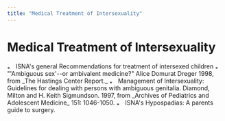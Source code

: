 ```yaml
---
title: "Medical Treatment of Intersexuality"
---
```


# Medical Treatment of Intersexuality

  


  
<img src="/img/arrow-mini.gif" width=16 height=7 alt="* ">  
ISNA's general Recommendations for treatment of intersexed children  


<img src="/img/arrow-mini.gif" width=16 height=7 alt="* ">  
"'Ambiguous sex'--or ambivalent medicine?" Alice Domurat Dreger 1998, from _The Hastings Center Report._  


<img src="/img/arrow-mini.gif" width=16 height=7 alt="* ">  
Management of Intersexuality: Guidelines for dealing with persons with ambiguous genitalia. Diamond, Milton and H. Keith Sigmundson. 1997, from _Archives of Pediatrics and Adolescent Medicine_ 151: 1046-1050.  


<img src="/img/arrow-mini.gif" width=16 height=7 alt="* ">  
ISNA's Hypospadias: A parents guide to surgery.